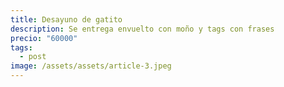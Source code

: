 ```yaml
---
title: Desayuno de gatito
description: Se entrega envuelto con moño y tags con frases
precio: "60000"
tags:
  - post
image: /assets/assets/article-3.jpeg
---
```

